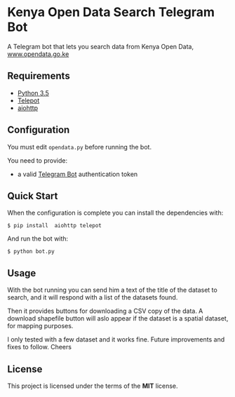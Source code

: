 # Kenya Open Data Search Telegram Bot
A Telegram bot that lets you search data from Kenya Open Data, www.opendata.go.ke

## Requirements
* [Python 3.5](http://www.python.org)
* [Telepot](https://github.com/nickoala/telepot)
* [aiohttp](https://github.com/KeepSafe/aiohttp)


## Configuration
You must edit `opendata.py` before running the bot.

You need to provide:
* a valid [Telegram Bot](https://core.telegram.org/bots) authentication token

## Quick Start

When the configuration is complete you can install the dependencies with:

    $ pip install  aiohttp telepot

And run the bot with:

    $ python bot.py
    
 ## Usage
With the bot running you can send him a text of the title of the dataset to search, and it will respond with a list of the datasets found.

Then it provides buttons for downloading a CSV copy of the data. A download shapefile button  will aslo appear if the dataset is a spatial dataset, for mapping purposes.

I only tested with a few dataset and it works fine. Future improvements and fixes to follow. Cheers

## License
This project is licensed under the terms of the **MIT** license.
